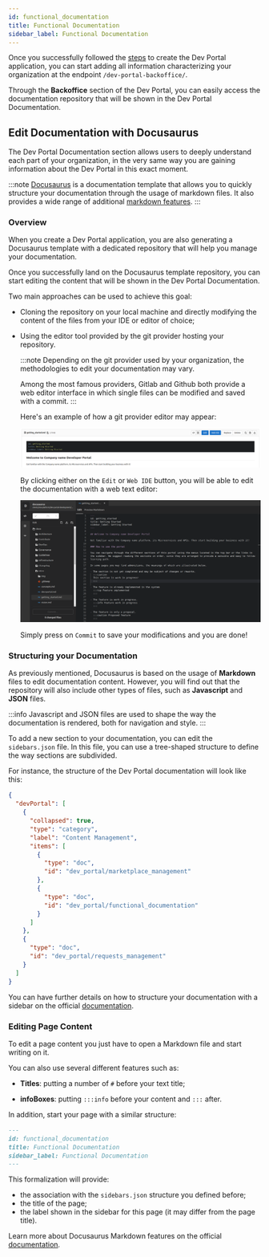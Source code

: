 ```yaml
---
id: functional_documentation
title: Functional Documentation
sidebar_label: Functional Documentation
---
```


Once you successfully followed the [steps](/runtime-components/applications/dev_portal/application_creation.md) to create the Dev Portal application, you can start adding all information characterizing your organization at the endpoint `/dev-portal-backoffice/`. 

Through the **Backoffice** section of the Dev Portal, you can easily access the documentation repository that will be shown in the Dev Portal Documentation.

## Edit Documentation with Docusaurus

The Dev Portal Documentation section allows users to deeply understand each part of your organization, in the very same way you are gaining information about the Dev Portal in this exact moment.

:::note
[Docusaurus](https://docusaurus.io) is a documentation template that allows you to quickly structure your documentation through the usage of markdown files. It also provides a wide range of additional [markdown features](https://docusaurus.io/docs/markdown-features). 
:::

### Overview

When you create a Dev Portal application, you are also generating a Docusaurus template with a dedicated repository that will help you manage your documentation.

Once you successfully land on the Docusaurus template repository, you can start editing the content that will be shown in the Dev Portal Documentation.

Two main approaches can be used to achieve this goal:

- Cloning the repository on your local machine and directly modifying the content of the files from your IDE or editor of choice;

- Using the editor tool provided by the git provider hosting your repository. 
  
  :::note
  Depending on the git provider used by your organization, the methodologies to edit your documentation may vary. 
  
  Among the most famous providers, Gitlab and Github both provide a web editor interface in which single files can be modified and saved with a commit.
  :::

  Here's an example of how a git provider editor may appear:

  ![web ide](./img/web_ide.png)

  By clicking either on the `Edit` or `Web IDE` button, you will be able to edit the documentation with a web text editor: 

  ![web ide](./img/web_ide_editor.png)

  Simply press on `Commit` to save your modifications and you are done!

### Structuring your Documentation

As previously mentioned, Docusaurus is based on the usage of **Markdown** files to edit documentation content. However, you will find out that the repository will also include other types of files, such as **Javascript** and **JSON** files. 

:::info
Javascript and JSON files are used to shape the way the documentation is rendered, both for navigation and style.
:::

To add a new section to your documentation, you can edit the `sidebars.json` file. In this file, you can use a tree-shaped structure to define the way sections are subdivided.

For instance, the structure of the Dev Portal documentation will look like this:
```json
{
  "devPortal": [
    {
      "collapsed": true,
      "type": "category",
      "label": "Content Management",
      "items": [
        {
          "type": "doc",
          "id": "dev_portal/marketplace_management"
        },
        {
          "type": "doc",
          "id": "dev_portal/functional_documentation"
        }
      ]
    },
    {
      "type": "doc",
      "id": "dev_portal/requests_management"
    }
  ]
}
```
You can have further details on how to structure your documentation with a sidebar on the official [documentation](https://docusaurus.io/docs/sidebar).

### Editing Page Content

To edit a page content you just have to open a Markdown file and start writing on it. 

You can also use several different features such as:

- **Titles**: putting a number of `#` before your text title;
    
- **infoBoxes**: putting `:::info` before your content and `:::` after.

In addition, start your page with a similar structure:
```markdown
---
id: functional_documentation
title: Functional Documentation
sidebar_label: Functional Documentation
---
```

This formalization will provide:

- the association with the `sidebars.json` structure you defined before;
- the title of the page;
- the label shown in the sidebar for this page (it may differ from the page title).

Learn more about Docusaurus Markdown features on the official [documentation](https://docusaurus.io/docs/markdown-features).
